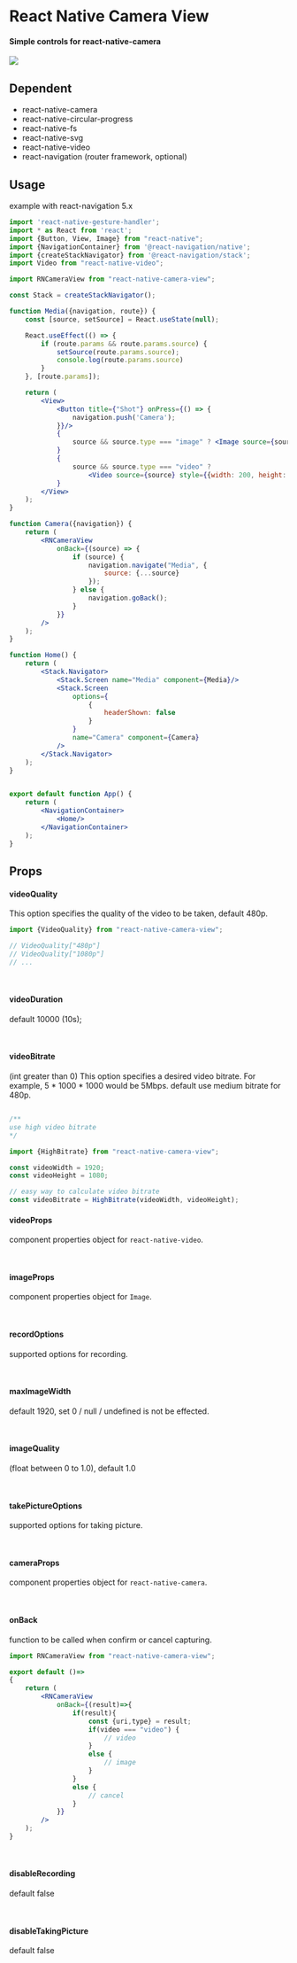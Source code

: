 # React Native Camera View

#### Simple controls for react-native-camera

![](./screenshot.jpg)

## Dependent

+ react-native-camera
+ react-native-circular-progress
+ react-native-fs
+ react-native-svg
+ react-native-video
+ react-navigation (router framework, optional)

## Usage
example with react-navigation 5.x
```jsx
import 'react-native-gesture-handler';
import * as React from 'react';
import {Button, View, Image} from "react-native";
import {NavigationContainer} from '@react-navigation/native';
import {createStackNavigator} from '@react-navigation/stack';
import Video from "react-native-video";

import RNCameraView from "react-native-camera-view";

const Stack = createStackNavigator();

function Media({navigation, route}) {
    const [source, setSource] = React.useState(null);

    React.useEffect(() => {
        if (route.params && route.params.source) {
            setSource(route.params.source);
            console.log(route.params.source)
        }
    }, [route.params]);

    return (
        <View>
            <Button title={"Shot"} onPress={() => {
                navigation.push('Camera');
            }}/>
            {
                source && source.type === "image" ? <Image source={source} style={{width: 200, height: 200}}/> : null
            }
            {
                source && source.type === "video" ?
                    <Video source={source} style={{width: 200, height: 200}} controls/> : null
            }
        </View>
    );
}

function Camera({navigation}) {
    return (
        <RNCameraView
            onBack={(source) => {
                if (source) {
                    navigation.navigate("Media", {
                        source: {...source}
                    });
                } else {
                    navigation.goBack();
                }
            }}
        />
    );
}

function Home() {
    return (
        <Stack.Navigator>
            <Stack.Screen name="Media" component={Media}/>
            <Stack.Screen
                options={
                    {
                        headerShown: false
                    }
                }
                name="Camera" component={Camera}
            />
        </Stack.Navigator>
    );
}


export default function App() {
    return (
        <NavigationContainer>
            <Home/>
        </NavigationContainer>
    );
}
```

## Props

#### videoQuality
  
This option specifies the quality of the video to be taken, default 480p.
```jsx
import {VideoQuality} from "react-native-camera-view";

// VideoQuality["480p"]
// VideoQuality["1080p"]
// ...
```

<br>

#### videoDuration
default 10000 (10s);


<br>


#### videoBitrate

 (int greater than 0) This option specifies a desired video bitrate. For example, 5 * 1000 * 1000 would be 5Mbps.
 default use medium bitrate for 480p.
```jsx

/**
use high video bitrate
*/

import {HighBitrate} from "react-native-camera-view";

const videoWidth = 1920;
const videoHeight = 1080;

// easy way to calculate video bitrate
const videoBitrate = HighBitrate(videoWidth, videoHeight);
```

#### videoProps 
component properties object for `react-native-video`.

<br>
 
#### imageProps
component properties object for `Image`.
 
<br>
 
#### recordOptions
supported options for recording.

<br>

#### maxImageWidth
default 1920, set 0 / null / undefined is not be effected.
 
<br>
 
#### imageQuality
(float between 0 to 1.0), default 1.0
 
<br>

#### takePictureOptions
supported options for taking picture.

<br>

#### cameraProps
component properties object for `react-native-camera`.

<br> 
 
#### onBack
function to be called when confirm or cancel capturing.
```jsx
import RNCameraView from "react-native-camera-view";

export default ()=>
{
    return (
        <RNCameraView 
            onBack={(result)=>{
                if(result){
                    const {uri,type} = result;
                    if(video === "video") {
                        // video
                    }
                    else {
                        // image
                    }
                }
                else {
                    // cancel
                }   
            }}
        />
    );
}
```

<br>

#### disableRecording
default false

<br>

#### disableTakingPicture
default false